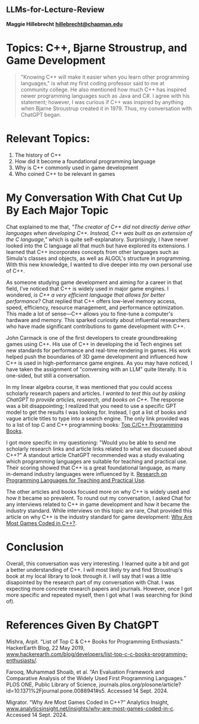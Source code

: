 ## LLMs-for-Lecture-Review
**Maggie Hillebrecht**
**hillebrecht@chapman.edu**  
# Topics: C++, Bjarne Stroustrup, and Game Development

> "Knowing C++ will make it easier when you learn other programming languages," is what my first coding professor said to me at community college. He also mentioned how much C++ has inspired newer programming languages such as Java and C#. I agree with his statement; however, I was curious if C++ was inspired by anything when Bjarne Stroustrup created it in 1979. Thus, my conversation with ChatGPT began.

# Relevant Topics:
1. The history of C++
2. How did it become a foundational programming language
3. Why is C++ commonly used in game development
4. Who coined C++ to be relevant in games

# My Conversation With Chat Cut Up By Each Major Topic
Chat explained to me that, *"The creator of C++ did not directly derive other languages when developing C++. Instead, C++ was built as an extension of the C language,"* which is quite self-explanatory. Surprisingly, I have never looked into the C language all that much but have explored its extensions. I learned that C++ incorporates concepts from other languages such as Simula's classes and objects, as well as ALGOL's structure in programming. With this new knowledge, I wanted to dive deeper into my own personal use of C++.

As someone studying game development and aiming for a career in that field, I’ve noticed that C++ is widely used in major game engines. I wondered, *is C++ a very efficient language that allows for better performance?* Chat replied that C++ offers low-level memory access, speed, efficiency, resource management, and performance optimization. This made a lot of sense—C++ allows you to fine-tune a computer's hardware and memory. This sparked curiosity about influential researchers who have made significant contributions to game development with C++.

John Carmack is one of the first developers to create groundbreaking games using C++. His use of C++ in developing the id Tech engines set new standards for performance and real-time rendering in games. His work helped push the boundaries of 3D game development and influenced how C++ is used in high-performance game engines. As you may have noticed, I have taken the assignment of "conversing with an LLM" quite literally. It is one-sided, but still a conversation.

In my linear algebra course, it was mentioned that you could access scholarly research papers and articles. *I wanted to test this out by asking ChatGPT to provide articles, research, and books on C++.* The response was a bit disappointing; I realized that you need to use a specific GPT model to get the results I was looking for. Instead, I got a list of books and vague article titles to type into a search engine. The only link provided was to a list of top C and C++ programming books: [Top C/C++ Programming Books](https://www.hackerearth.com/blog/developers/list-top-c-c-books-programming-enthusiasts/).

I got more specific in my questioning: "Would you be able to send me scholarly research links and article links related to what we discussed about C++?" A standout article ChatGPT recommended was a study evaluating which programming languages are suitable for teaching and practical use. Their scoring showed that C++ is a great foundational language, as many in-demand industry languages were influenced by it. [Research on Programming Languages for Teaching and Practical Use](https://journals.plos.org/plosone/article?id=10.1371/journal.pone.0088941#s5).

The other articles and books focused more on why C++ is widely used and how it became so prevalent. To round out my conversation, I asked Chat for any interviews related to C++ in game development and how it became the industry standard. While interviews on this topic are rare, Chat provided this article on why C++ is the industry standard for game development: [Why Are Most Games Coded in C++?](https://www.analyticsinsight.net/insights/why-are-most-games-coded-in-c).

# Conclusion
Overall, this conversation was very interesting. I learned quite a bit and got a better understanding of C++. I will most likely try and find Stroustrup's book at my local library to look through it. I will say that I was a little disapointed by the research part of my conversation with Chat. I was expecting more concrete research papers and journals. However, once I got more specific and repeated myself, then I got what I was searching for (kind of).

# References Given By ChatGPT
Mishra, Arpit. “List of Top C & C++ Books for Programming Enthusiasts.” HackerEarth Blog, 22 May 2019, www.hackerearth.com/blog/developers/list-top-c-c-books-programming-enthusiasts/. 

Farooq, Muhammad Shoaib, et al. “An Evaluation Framework and Comparative Analysis of the Widely Used First Programming Languages.” PLOS ONE, Public Library of Science, journals.plos.org/plosone/article?id=10.1371%2Fjournal.pone.0088941#s5. Accessed 14 Sept. 2024. 

Migrator. “Why Are Most Games Coded in C++?” Analytics Insight, www.analyticsinsight.net/insights/why-are-most-games-coded-in-c. Accessed 14 Sept. 2024. 
